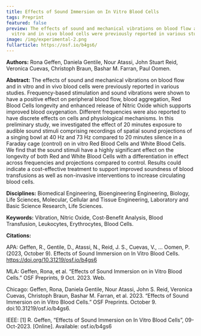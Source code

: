 ```yaml
---
title: Effects of Sound Immersion on In Vitro Blood Cells
tags: Preprint
featured: false
preview: The effects of sound and mechanical vibrations on blood flow and in
  vitro and in vivo blood cells were previously reported in various studies.
image: /img/experimental-2.png
fullarticle: https://osf.io/b4gs6/
---
```

**Authors:** Rona Geffen, Daniela Gentile, Nour Atassi, John Stuart Reid, Veronica Cuevas, Christoph Braun, Bashar M. Farran, Paul Oomen.

**Abstract:** The effects of sound and mechanical vibrations on blood flow and in vitro and in vivo blood cells were previously reported in various studies. Frequency-based stimulation and sound vibrations were shown to have a positive effect on peripheral blood flow, blood aggregation, Red Blood Cells longevity and enhanced release of Nitric Oxide which supports improved blood oxygenation. Different frequencies were also reported to have discrete effects on cells and physiological mechanisms. In this preliminary study, we investigated the effect of 20 minutes exposure to audible sound stimuli comprising recordings of spatial sound projections of a singing bowl at 40 Hz and 73 Hz compared to 20 minutes silence in a Faraday cage (control) on in vitro Red Blood Cells and White Blood Cells. We find that the sound stimuli have a highly significant effect on the longevity of both Red and White Blood Cells with a differentiation in effect across frequencies and projections compared to control. Results could indicate a cost-effective treatment to support improved soundness of blood transfusions as well as non-invasive interventions to increase circulating blood cells.

**Disciplines:** Biomedical Engineering, Bioengineering Engineering, Biology, Life Sciences, Molecular, Cellular and Tissue Engineering, Laboratory and Basic Science Research, Life Sciences.

**Keywords:**  Vibration, Nitric Oxide, Cost-Benefit Analysis, Blood Transfusion, Leukocytes, Erythrocytes,  Blood Cells.

**Citations:**

APA: Geffen, R., Gentile, D., Atassi, N., Reid, J. S., Cuevas, V., … Oomen, P. (2023, October 9). Effects of Sound Immersion on In Vitro Blood Cells. https://doi.org/10.31219/osf.io/b4gs6

MLA: Geffen, Rona, et al. “Effects of Sound Immersion on in Vitro Blood Cells.” OSF Preprints, 9 Oct. 2023. Web.

Chicago: Geffen, Rona, Daniela Gentile, Nour Atassi, John S. Reid, Veronica Cuevas, Christoph Braun, Bashar M. Farran, et al. 2023. “Effects of Sound Immersion on in Vitro Blood Cells.” OSF Preprints. October 9. doi:10.31219/osf.io/b4gs6.

IEEE: \[1] R. Geffen, “Effects of Sound Immersion on In Vitro Blood Cells”, 09-Oct-2023. \[Online]. Available: osf.io/b4gs6
